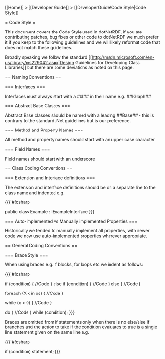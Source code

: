 [[Home]] > [[Developer Guide]] > [[DeveloperGuide/Code Style|Code Style]]

= Code Style =

This document covers the Code Style used in dotNetRDF, if you are contributing patches, bug fixes or other code to dotNetRDF we much prefer it if you keep to the following guidelines and we will likely reformat code that does not match these guidelines.

Broadly speaking we follow the standard [[http://msdn.microsoft.com/en-us/library/ms229042.aspx|Design Guidelines for Developing Class Libraries]] but there are some deviations as noted on this page.

== Naming Conventions ==

=== Interfaces ===

Interfaces must always start with a ##I## in their name e.g. ##IGraph##

=== Abstract Base Classes ===

Abstract Base classes should be named with a leading ##Base## - this is contrary to the standard .Net guidelines but is our preference.

=== Method and Property Names ===

All method and property names should start with an upper case character

=== Field Names ===

Field names should start with an underscore

== Class Coding Conventions ==

=== Extension and Interface definitions ===

The extension and interface definitions should be on a separate line to the class name and indented e.g.

{{{
#!csharp

public class Example
	: IExampleInterface
}}}

=== Auto-implemented vs Manually implemented Properties ===

Historically we tended to manually implement all properties, with newer code we now use auto-implemented properties wherever appropriate.

== General Coding Conventions ==

=== Brace Style ===

When using braces e.g. if blocks, for loops etc we indent as follows:

{{{
#!csharp

if (condition)
{
  //Code
}
else if (condition)
{
  //Code
}
else
{
  //Code
}

foreach (X x in xs)
{
  //Code
}

while (x > 0)
{
  //Code
}

do
{
  //Code
} while (condition);
}}}

Braces are omitted from if statements only when there is no else/else if branches and the action to take if the condition evaluates to true is a single line statement given on the same line e.g.

{{{
#!csharp

if (condition) statement;
}}}